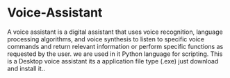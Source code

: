 # Voice-Assistant
A voice assistant is a digital assistant that uses voice recognition, language processing algorithms, and voice synthesis to listen to specific voice commands and return relevant information or perform specific functions as requested by the user.
we are used in it Python language for scripting.
This is a Desktop voice assistant its a application  file type (.exe) just download and install it..
